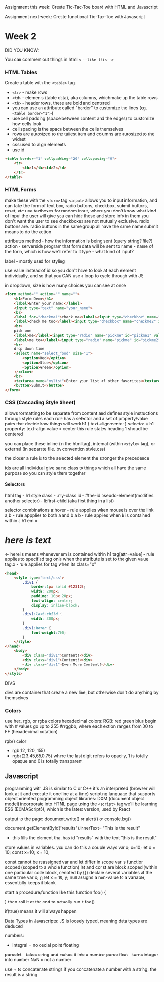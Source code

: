 Assignment this week: Create Tic-Tac-Toe board with HTML and Javascript

Assignment next week: Create functional Tic-Tac-Toe with Javascript

# Week 2

DID YOU KNOW:

You can comment out things in html `<!--like this-->`

### HTML Tables
Create a table with the `<table>` tag
- `<tr>` - make rows
- `<td>` - elements (table data), aka columns, whichmake up the table rows
- `<th>` - header rows, these are bold and centered
- you can use an attribute called "border" to customize the lines (eg. `<table border="1">`)
- use cell padding (space between content and the edges) to customize how cells look
- cell spacing is the space between the cells themselves
- rows are autosized to the tallest item and columns are autosized to the widest
- css used to align elements
- use id

``` html
<table border="1" cellpadding="20" cellspacing="0">
    <tr>
        <th>1</th><td>2</td>
    </tr>
</table>
```
### HTML Forms
make these with the `<form>` tag
`<input>` allows you to input information, and can take the form of text box, radio buttons, checkbox, submit buttons, reset, etc
use textboxes for random input, where you don't know what kind of input the user will give
you can hide these and store info in them you don't want the user to see
checkboxes are not mutually exclusive. radio buttons are.
radio buttons in the same group all have the same name
submit means to do the action

attributes
method - how the information is being sent (query string? file?)
action - serverside program that form data will be sent to
name - name of the form, which is how we'll refer to it
type - what kind of input?

label - mostly used for styling

use value instead of id so you don't have to look at each element individually, and so that you CAN use a loop to cycle through with JS

in dropdown, size is how many choices you can see at once

```html
<form method="" action="" name="">
    <h1>Form Demo</h1>
    <label>Enter your name:</label>
    <input type="text" name="your_name">
    <br>
    <label for="checkme1">check me</label><input type="checkbox" name="checkme1" id="checkme1">
    <label>check me too</label><input type="checkbox" name="checkme2" id="checkme2">
    <br>
    pick one
    <label>me</label><input type="radio" name="pickme" id="pickme1" value="pickme1">
    <label>me too</label><input type="radio" name="pickme" id="pickme2" value="pickme2">
    <br>
    drop down time
    <select name="select_food" size="1">
        <option>Red</option>
        <option>Blue</option>
        <option>Green</option>
    </select>
    <br>
    <textarea name="mylist">Enter your list of other favorites</textarea>
    <button>Submit</button>
</form>
```

### CSS (Cascading Style Sheet)
allows formatting to be separate from content and defines style instructions through style rules
each rule has a selector and a set of property/value pairs that decide how things will work
h1 {
    text-align:center
}
selector = h1
properrty: text-align
value = center
this rule states heading 1 shoudl be centered

you can place these inline (in the html tag), internal (within `<style>` tag), or external (in separate file, by convention style.css)

the closer a rule is to the selected element the stronger the precedence

ids are all individual
give same class to things which all have the same purpose so you can style them together

#### Selectors
html tag - h1
style class - .my-class
id - #the-id
pseudo-element(modifies another selector) - li:first-child (aka first thing in a list)

selector combinations
a:hover - rule appplies when mouse is over the link
a,b - rule appplies to both a and b
a b - rule applies when b is contained within a 
    h1 em = <h1><em>here is text</em></h1> <- here is means whenever em is contained within h1
tag[attr=value] - rule applies to specified tag onle when the attribute is set to the given value
tag.x - rule applies for tag when its class="x"

```html
<head>
    <style type="text/css">
        .div1 {
            border:1px solid #123123;
            width: 200px;
            padding: 10px 20px;
            text-align: center;
            display: inline-block;
        }
        .div1:last-child {
            width: 300px;
        }
        .div1:hover {
            font-weight:700;
        }
    </style>
</head>
    <body>
        <div class="div1">Content!</div>
        <div class="div1">Content!</div>
        <div class="div1">Even More Content!</div>
    </body>
</style>
```

DIVS

divs are container that create a new line, but otherwise don't do anything by themselves

### Colors
use hex, rgb, or rgba colors
hexadecimal colors:
RGB: red green blue
begin with #
values go up to 255
#rrggbb, where each extion ranges from 00 to FF (hexadecimal notation)

rgb() color
- rgb(12, 120, 155)
- rgba(23.45,65,0.75) where the last digit refers to opacity, 1 is totally opaque and 0 is totally transparent

## Javascript

programming with JS is similar to C or C++
it's an interpreted (browser will look at it and execute it one line at a time) scripting language that supports object oriented programming
object libraries: DOM (document object model)
incorporate into HTML page using the `<script>` tag
we'll be learning ES6 (ECMAScript6), which is the latest version, used by React

output to the page:
document.write() or alert() or console.log()

document.getElementById("results").innerText= "This is the result"
- this fills the element that has id "results" with the text "this is the result"

store values in variables. you can do this a couple ways
var x; x=10;
let x = 10;
const x=10;
x = 10;

const cannot be reassigned
var and let differ in scope
var is function scoped (scoped to a whole function)
let and const are block scoped (within one particular code block, denoted by {})
declare several variables at the same time
var x; y;
let x = 10, y;
null assigns a non-value to a variable, essentially keeps it blank

start a procedure/function like this
function foo() {

}
then call it at the end to actually run it
foo()

if(true) means it will always happen

Data Types in Javascripts:
JS is loosely typed, meaning data types are deduced

numbers:
- integral = no decial point
floating

parseInt - takes string and makes it into a number
parse float - turns integer into number
NaN = not a number

use + to concatenate strings
if you concatenate a number with a string, the result is a string

<body>
    <script>
        document.write("written with JS!")
        alert("Wow! It's JS!")
        console.log("JS......") <--! can only be seen in inspect mode-->
    </script>
</body>
